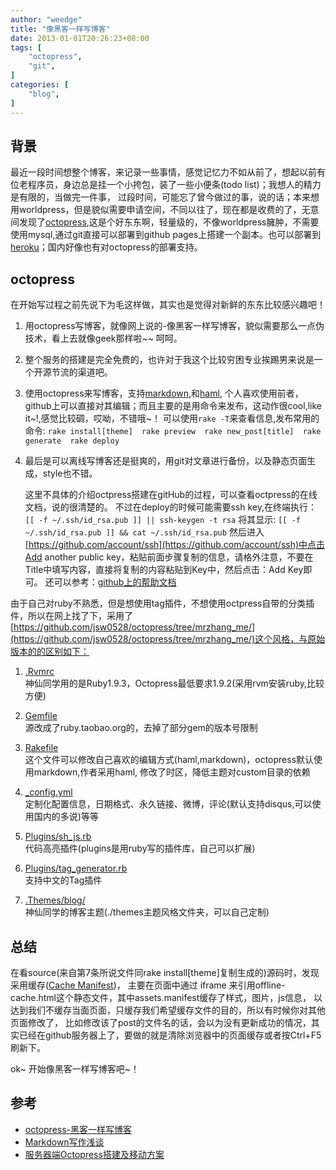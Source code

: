 ```yaml
---
author: "weedge"
title: "像黑客一样写博客"
date: 2013-01-01T20:26:23+08:00
tags: [
	"octopress",
	"git",
]
categories: [
	"blog",
]
---
```

## 背景

最近一段时间想整个博客，来记录一些事情，感觉记忆力不如从前了，想起以前有位老程序员，身边总是挂一个小挎包，装了一些小便条(todo list)；我想人的精力是有限的，当做完一件事， 过段时间，可能忘了曾今做过的事，说的话；本来想用worldpress，但是貌似需要申请空间，不同以往了，现在都是收费的了，无意间发现了[octopress](http://octopress.org/docs/),这是个好东东啊，轻量级的，不像worldpress臃肿，不需要使用mysql,通过git直接可以部署到github pages上搭建一个副本。也可以部署到[heroku](http://www.heroku.com/)；国内好像也有对octopress的部署支持。

<!--more-->
## octopress

在开始写过程之前先说下为毛这样做，其实也是觉得对新鲜的东东比较感兴趣吧！

1. 用octopress写博客，就像网上说的-像黑客一样写博客，貌似需要那么一点伪技术，看上去就像geek那样啦~~ 呵呵。

2. 整个服务的搭建是完全免费的，也许对于我这个比较穷困专业挨踢男来说是一个开源节流的渠道吧。

3. 使用octopress来写博客，支持[markdown](http://wowubuntu.com/markdown/basic.html),和[haml](http://en.wikipedia.org/wiki/Haml),
个人喜欢使用前者，github上可以直接对其编辑；而且主要的是用命令来发布，这动作很cool,like it~!,感觉比较碉，哎呦，不错哦~！
可以使用`rake -T`来查看信息,发布常用的命令:
`rake install[theme]  rake preview  rake new_post[title]  rake generate  rake deploy`

4. 最后是可以离线写博客还是挺爽的，用git对文章进行备份，以及静态页面生成，style也不错。
	
    这里不具体的介绍octpress搭建在gitHub的过程，可以查看octpress的在线文档，说的很清楚的。
不过在deploy的时候可能需要ssh key,在终端执行：
`[[ -f ~/.ssh/id_rsa.pub ]] || ssh-keygen -t rsa`
将其显示:
`[[ -f ~/.ssh/id_rsa.pub ]] && cat ~/.ssh/id_rsa.pub`
    然后进入[https://github.com/account/ssh](https://github.com/account/ssh)中点击Add another public key，粘贴前面步骤复制的信息，请格外注意，不要在Title中填写内容，直接将复制的内容粘贴到Key中，然后点击：Add Key即可。
	还可以参考：[github上的帮助文档](https://help.github.com/articles/generating-ssh-keys)

<!--more-->

由于自己对ruby不熟悉，但是想使用tag插件，不想使用octpress自带的分类插件，所以在网上找了下，采用了[https://github.com/jsw0528/octopress/tree/mrzhang_me/](https://github.com/jsw0528/octopress/tree/mrzhang_me/)这个风格，与原始版本的的区别如下： 

1. [.Rvmrc](https://github.com/jsw0528/octopress/blob/mrzhang_me/.rvmrc)  
神仙同学用的是Ruby1.9.3，Octopress最低要求1.9.2(采用rvm安装ruby,比较方便)

2. [Gemfile](https://github.com/jsw0528/octopress/blob/mrzhang_me/Gemfile)  
源改成了ruby.taobao.org的，去掉了部分gem的版本号限制

3. [Rakefile](https://github.com/jsw0528/octopress/blob/mrzhang_me/Rakefile)  
这个文件可以修改自己喜欢的编辑方式(haml,markdown)，octopress默认使用markdown,作者采用haml,
修改了时区，降低主题对custom目录的依赖

4. [_config.yml](https://github.com/jsw0528/octopress/blob/mrzhang_me/_config.yml)  
定制化配置信息，日期格式、永久链接、微博，评论(默认支持disqus,可以使用国内的多说)等等

5. [Plugins/sh_js.rb](https://github.com/jsw0528/octopress/blob/mrzhang_me/plugins/sh_js.rb)  
代码高亮插件(plugins是用ruby写的插件库，自己可以扩展)

6. [Plugins/tag_generator.rb](https://github.com/jsw0528/octopress/blob/mrzhang_me/plugins/tag_generator.rb)  
支持中文的Tag插件

7. [.Themes/blog/](https://github.com/jsw0528/octopress/blob/mrzhang_me/.themes/blog/)  
神仙同学的博客主题(./themes主题风格文件夹，可以自己定制)

## 总结

在看source(来自第7条所说文件同rake install[theme]复制生成的)源码时，发现采用缓存([Cache Manifest](http://www.cnblogs.com/brainmao/archive/2011/09/27/2193495.html))，
主要在页面中通过 iframe 来引用offline-cache.html这个静态文件，其中assets.manifest缓存了样式，图片，js信息，
以达到我们不缓存当面页面，只缓存我们希望缓存文件的目的，所以有时候你对其他页面修改了，
比如修改该了post的文件名的话，会以为没有更新成功的情况，其实已经在github服务器上了，要做的就是清除浏览器中的页面缓存或者按Ctrl+F5刷新下。

ok~ 开始像黑客一样写博客吧~！

## 参考
- [octopress-黑客一样写博客](http://www.yangzhiping.com/tech/octopress.html)
- [Markdown写作浅谈](http://www.yangzhiping.com/tech/r-markdown-knitr.html)
- [服务器端Octopress搭建及移动方案](http://lucifr.com/2011/12/21/octopress-on-server-and-portable-scheme/)
